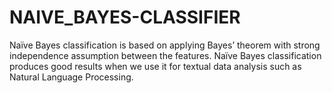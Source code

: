# NAIVE_BAYES-CLASSIFIER
Naïve Bayes classification is based on applying Bayes’ theorem with strong independence assumption between the features. Naïve Bayes classification produces good results when we use it for textual data analysis such as Natural Language Processing.
